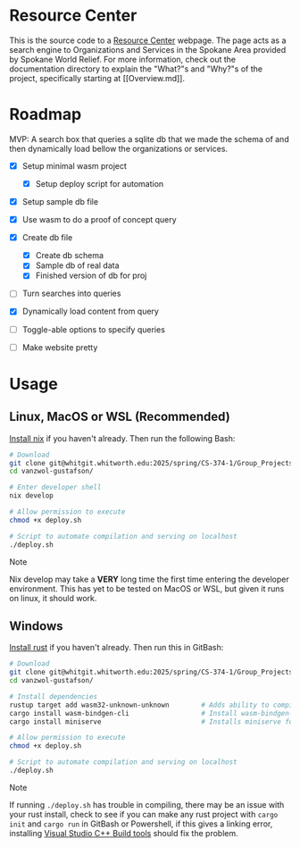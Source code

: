 # Resource Center
This is the source code to a [Resource Center](link_here) webpage. The page acts as a search engine to Organizations and Services in the Spokane Area provided by Spokane World Relief.
For more information, check out the documentation directory to explain the "What?"s and "Why?"s of the project, specifically starting at [[Overview.md]].

# Roadmap
MVP: A search box that queries a sqlite db that we made the schema of and then dynamically load bellow the organizations or services.
- [X] Setup minimal wasm project
    - [X] Setup deploy script for automation
- [X] Setup sample db file
- [X] Use wasm to do a proof of concept query
- [X] Create db file
    - [X] Create db schema
    - [X] Sample db of real data
    - [X] Finished version of db for proj
- [ ] Turn searches into queries
- [X] Dynamically load content from query
- [ ] Toggle-able options to specify queries
- [ ] Make website pretty


# Usage
## Linux, MacOS or WSL (Recommended)
[Install nix](https://nixos.org/download/) if you haven't already. Then run the following Bash:
```bash
# Download
git clone git@whitgit.whitworth.edu:2025/spring/CS-374-1/Group_Projects/vanzwol-gustafson.git
cd vanzwol-gustafson/

# Enter developer shell
nix develop

# Allow permission to execute
chmod +x deploy.sh

# Script to automate compilation and serving on localhost
./deploy.sh
```

> [!NOTE]
> Nix develop may take a **VERY** long time the first time entering the developer environment.
> This has yet to be tested on MacOS or WSL, but given it runs on linux, it should work.

## Windows
[Install rust](https://www.rust-lang.org/tools/install) if you haven't already.
Then run this in GitBash:
```bash
# Download
git clone git@whitgit.whitworth.edu:2025/spring/CS-374-1/Group_Projects/vanzwol-gustafson.git
cd vanzwol-gustafson/

# Install dependencies 
rustup target add wasm32-unknown-unknown        # Adds ability to compile to wasm32-unknown-unknown
cargo install wasm-bindgen-cli                  # Install wasm-bindgen-cli so js bindings can be generated
cargo install miniserve                         # Installs miniserve for easy localhost serving

# Allow permission to execute
chmod +x deploy.sh

# Script to automate compilation and serving on localhost
./deploy.sh
```

> [!NOTE]
> If running `./deploy.sh` has trouble in compiling, there may be an issue with your rust install, check to see if you can make any rust project with `cargo init` and `cargo run` in GitBash or Powershell, if this gives a linking error, installing [Visual Studio C++ Build tools](https://visualstudio.microsoft.com/visual-cpp-build-tools/) should fix the problem.
